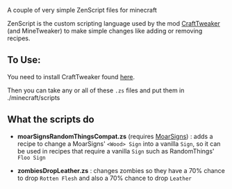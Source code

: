 

A couple of very simple ZenScript files for minecraft

ZenScript is the custom scripting language used by the mod [CraftTweaker](https://www.curseforge.com/minecraft/mc-mods/crafttweaker) (and MineTweaker) to make simple changes like adding or removing recipes.

## To Use:
You need to install CraftTweaker found [here](https://www.curseforge.com/minecraft/mc-mods/crafttweaker).

Then you can take any or all of these `.zs` files and put them in ./minecraft/scripts

## What the scripts do

 - **moarSignsRandomThingsCompat.zs** (requires [MoarSigns](https://www.curseforge.com/minecraft/mc-mods/moarsigns)) : adds a recipe to change a MoarSigns' `<Wood> Sign` into a vanilla `Sign`, so it can be used in recipes that require a vanilla `Sign` such as RandomThings' `Floo Sign`


 - **zombiesDropLeather.zs** : changes zombies so they have a 70% chance to drop `Rotten Flesh` and also a 70% chance to drop `Leather`
